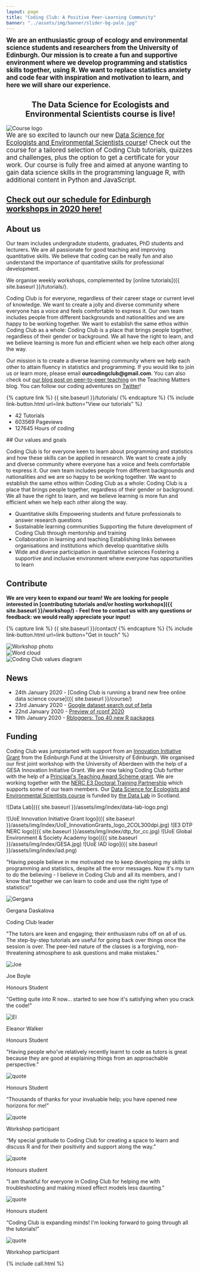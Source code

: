 ```yaml
---
layout: page
title: "Coding Club: A Positive Peer-Learning Community"
banner: "../assets/img/banner/slider-bg-pale.jpg"
---
```


<div class="content-new">
<big><b>We are an enthusiastic group of ecology and environmental science students and researchers from the University of Edinburgh. Our mission is to create a fun and supportive environment where we develop programming and statistics skills together, using R. We want to replace statistics anxiety and code fear with inspiration and motivation to learn, and here we will share our experience.</b></big>
</div>

<center><h2>The Data Science for Ecologists and Environmental Scientists course is live!</h2></center>
<div class="content-new-info">
    <img src="{{ site.baseurl }}/assets/img/logos/Logo_Data_Science_smallest.png" alt="Course logo">
      <br>
      <big>We are so excited to launch our new <a href="https://ourcodingclub.github.io/course">Data Science for Ecologists and Environmental Scientists course</a>! Check out the course for a tailored selection of Coding Club tutorials, quizzes and challenges, plus the option to get a certificate for your work. Our course is fully free and aimed at anyone wanting to gain data science skills in the programming language R, with additional content in Python and JavaScript.</big>
</div>

<div class="content-new-info">
	  <p><b><h2><a href="https://drive.google.com/file/d/16lpxNNEq8lnqWWB2S8kUoyYPyigAM0dk/view?usp=sharing" target="_blank">Check out our schedule for Edinburgh workshops in 2020 here!</a></h2></b></p>
	  </div>

## About us

Our team includes undergradute students, graduates, PhD students and lecturers. We are all passionate for good teaching and improving quantitative skills. We believe that coding can be really fun and also understand the importance of quantitative skills for professional development. 

We organise weekly workshops, complemented by [online tutorials]({{ site.baseurl }}/tutorials/).

Coding Club is for everyone, regardless of their career stage or current level of knowledge. We want to create a jolly and diverse community where everyone has a voice and feels comfortable to express it. Our own team includes people from different backgrounds and nationalities and we are happy to be working together. We want to establish the same ethos within Coding Club as a whole: Coding Club is a place that brings people together, regardless of their gender or background. We all have the right to learn, and we believe learning is more fun and efficient when we help each other along the way.

Our mission is to create a diverse learning community where we help each other to attain fluency in statistics and programming. If you would like to join us or learn more, please email __ourcodingclub@gmail.com__. You can also check out [our blog post on peer-to-peer teaching](http://www.teaching-matters-blog.ed.ac.uk/?p=1129) on the Teaching Matters blog. You can follow our coding adventures on [Twitter](https://twitter.com/our_codingclub)!

{% capture link %}
{{ site.baseurl }}/tutorials/
{% endcapture %}
{% include link-button.html url=link button="View our tutorials" %}

<div class="count">
<ul class="count-list">
	<li>
		<div>
            <i class="fas fa-edit"></i>
			<span class="counter">42</span>
			<span class="counter-desc">Tutorials</span>
		</div>
    </li>
    <li>
		<div>
            <i class="fas fa-mouse-pointer"></i>
			<span class="counter">603569</span>
			<span class="counter-desc">Pageviews</span>
		</div>
    </li>
    <li>
		<div>
            <i class="fas fa-history"></i>
			<span class="counter">127645</span>
			<span class="counter-desc">Hours of coding</span>
		</div>
	</li>
  </ul>
</div>
## Our values and goals

Coding Club is for everyone keen to learn about programming and statistics and how these skills can be applied in research. We want to create a jolly and diverse community where everyone has a voice and feels comfortable to express it. Our own team includes people from different backgrounds and nationalities and we are so happy to be working together. We want to establish the same ethos within Coding Club as a whole: Coding Club is a place that brings people together, regardless of their gender or background. We all have the right to learn, and we believe learning is more fun and efficient when we help each other along the way.

<div class="values">
<ul>
	<li>
		<div>
            <i class="fas fa-image"></i>
			<span class="values-title">Quantitative skills</span>
			<span class="values-desc">Empowering students and future professionals to answer research questions</span>
		</div>
    </li>
    <li>
		<div>
            <i class="fas fa-leaf"></i>
			<span class="values-title">Sustainable learning communities</span>
			<span class="values-desc">Supporting the future development of Coding Club through mentorship and training</span>
		</div>
    </li>
    <li>
		<div>
            <i class="fas fa-globe-europe"></i>
			<span class="values-title">Collaboration in learning and teaching</span>
			<span class="values-desc">Establishing links between organisations and institutions which develop quantitative skills</span>
		</div>
	</li>
    <li>
      <div>
            <i class="fas fa-handshake"></i>
			<span class="values-title">Wide and diverse participation in quantitative sciences</span>
			<span class="values-desc">Fostering a supportive and inclusive environment where everyone has opportunities to learn</span>
      </div>
    </li>
  </ul>
</div>


## Contribute

__We are very keen to expand our team! We are looking for people interested in [contributing tutorials and/or hosting workshops]({{ site.baseurl }}/workshop/) - Feel free to contact us with any questions or feedback: we would really appreciate your input!__

{% capture link %}
{{ site.baseurl }}/contact/
{% endcapture %}
{% include link-button.html url=link button="Get in touch" %}

<div class="owl-carousel-wrapper">
	<div class="owl-carousel">
		<div class="owl-carousel-img">
			<img src="{{ site.baseurl }}/assets/img/index/workshop.png" alt="Workshop photo">
		</div>
		<div class="owl-carousel-img">
			<img src="{{ site.baseurl }}/assets/img/index/word_cloud.png" alt="Word cloud">
		</div>
		<div class="owl-carousel-img">
			<img src="{{ site.baseurl }}/assets/img/index/hex_diagram.png" alt="Coding Club values diagram">
		</div>
	</div>
</div>

## News 

* 24th January 2020 - [Coding Club is running a brand new free online data science course]({{ site.baseurl }}/course/) 
* 23rd January 2020 - [Google dataset search out of beta](https://blog.google/products/search/discovering-millions-datasets-web/)
* 22nd January 2020 - [Preview of rconf 2020](https://web.cvent.com/event/36ebe042-0113-44f1-8e36-b9bc5d0733bf/summary?RefId=conference)
* 19th January 2020 - [Rbloggers: Top 40 new R packages](https://www.r-bloggers.com/december-2019-top-40-new-r-packages/)

## Funding

Coding Club was jumpstarted with support from an [Innovation Initiative Grant](http://www.ed.ac.uk/development-alumni/iig) from the Edinburgh Fund at the University of Edinburgh. We organised our first joint workshop with the University of Aberdeen with the help of a GESA Innovation Initiative Grant. We are now taking Coding Club further with the help of a [Principal's Teaching Award Scheme grant](http://www.ed.ac.uk/institute-academic-development/learning-teaching/funding/funding/previous-projects/year/march-2017/coding-club). We are working together with the [NERC E3 Doctoral Training Partnership](http://e3dtp.geos.ed.ac.uk/) which supports some of our team members. Our <a href="https://ourcodingclub.github.io/course" target="_blank">Data Science for Ecologists and Environmental Scientists course</a> is funded by <a href="https://www.thedatalab.com" target="_blank">the Data Lab</a> in Scotland.

![Data Lab]({{ site.baseurl }}/assets/img/index/data-lab-logo.png)

![UoE Innovation Initiative Grant logo]({{ site.baseurl }}/assets/img/index/UoE_InnovationGrants_logo_2COL300dpi.jpg)
![E3 DTP NERC logo]({{ site.baseurl }}/assets/img/index/dtp_for_cc.jpg)
![UoE Global Environment & Society Academy logo]({{ site.baseurl }}/assets/img/index/GESA.jpg)
![UoE IAD logo]({{ site.baseurl }}/assets/img/index/iad.png)

<div class="owl-carousel-wrapper">
	<div class="owl-carousel">
		<div class="owl-carousel-quote">
			<p>"Having people believe in me motivated me to keep developing my skills in programming and statistics, despite all the error messages. Now it's my turn to do the believing - I believe in Coding Club and all its members, and I know that together we can learn to code and use the right type of statistics!"</p>
			<img src="{{ site.baseurl }}/assets/img/quotes/gergana.jpg" alt="Gergana">
			<p>Gergana Daskalova</p>
			<p>Coding Club leader</p>
		</div>
		<div class="owl-carousel-quote">
			<p>"The tutors are keen and engaging; their enthusiasm rubs off on all of us. The step-by-step tutorials are useful for going back over things once the session is over. The peer-led nature of the classes is a forgiving, non-threatening atmosphere to ask questions and make mistakes."</p> 
			<img src="{{ site.baseurl }}/assets/img/quotes/joe.jpg" alt="Joe">
			<p>Joe Boyle</p>
			<p>Honours Student</p>
		</div>
		<div class="owl-carousel-quote">
			<p>"Getting quite into R now... started to see how it's satisfying when you crack the code!"</p> 
			<img src="{{ site.baseurl }}/assets/img/quotes/el.jpg" alt="El">
			<p>Eleanor Walker</p>
			<p>Honours Student</p>
		</div>
		<div class="owl-carousel-quote">
			<p>"Having people who’ve relatively recently learnt to code as tutors is great because they are good at explaining things from an approachable perspective."</p> 
			<img src="{{ site.baseurl }}/assets/img/quotes/quote.svg" alt="quote">
			<p>Honours Student</p>
		</div>
		<div class="owl-carousel-quote">
			<p>“Thousands of thanks for your invaluable help; you have opened new horizons for me!”</p> 
			<img src="{{ site.baseurl }}/assets/img/quotes/quote.svg" alt="quote">
			<p>Workshop participant</p>
		</div>
		<div class="owl-carousel-quote">
			<p>“My special gratitude to Coding Club for creating a space to learn and discuss R and for their positivity and support along the way.”</p> 
			<img src="{{ site.baseurl }}/assets/img/quotes/quote.svg" alt="quote">
			<p>Honours student</p>
		</div>
		<div class="owl-carousel-quote">
			<p>“I am thankful for everyone in Coding Club for helping me with troubleshooting and making mixed effect models less daunting.”</p> 
			<img src="{{ site.baseurl }}/assets/img/quotes/quote.svg" alt="quote">
			<p>Honours student</p>
		</div>
		<div class="owl-carousel-quote">
			<p>“Coding Club is expanding minds! I'm looking forward to going through all the tutorials!”</p> 
			<img src="{{ site.baseurl }}/assets/img/quotes/quote.svg" alt="quote">
			<p>Workshop participant</p>
		</div>
	</div>
</div>

{% include call.html %}
